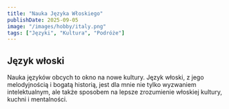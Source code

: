 ```yaml
---
title: "Nauka Języka Włoskiego"
publishDate: 2025-09-05
image: "/images/hobby/italy.png"
tags: ["Języki", "Kultura", "Podróże"]
---
```


## Język włoski

Nauka języków obcych to okno na nowe kultury. Język włoski, z jego melodyjnością i bogatą historią, jest dla mnie nie tylko wyzwaniem intelektualnym, ale także sposobem na lepsze zrozumienie włoskiej kultury, kuchni i mentalności.
